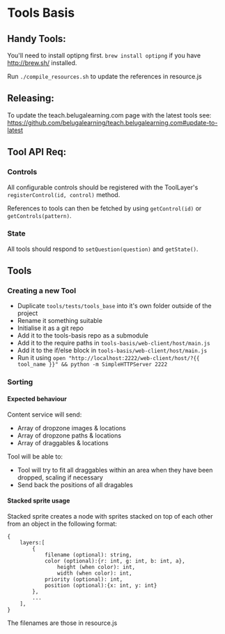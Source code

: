 # Tools Basis

## Handy Tools:

You'll need to install optipng first. `brew install optipng` if you have http://brew.sh/ installed.

Run `./compile_resources.sh` to update the references in resource.js

## Releasing:

To update the teach.belugalearning.com page with the latest tools see: https://github.com/belugalearning/teach.belugalearning.com#update-to-latest

## Tool API Req:

### Controls

All configurable controls should be registered with the ToolLayer's `registerControl(id, control)` method.

References to tools can then be fetched by using `getControl(id)` or `getControls(pattern)`.


### State

All tools should respond to `setQuestion(question)` and `getState()`.


## Tools

### Creating a new Tool

+ Duplicate `tools/tests/tools_base` into it's own folder outside of the project
+ Rename it something suitable
+ Initialise it as a git repo
+ Add it to the tools-basis repo as a submodule
+ Add it to the require paths in `tools-basis/web-client/host/main.js`
+ Add it to the if/else block in `tools-basis/web-client/host/main.js`
+ Run it using `open "http://localhost:2222/web-client/host/?{{ tool_name }}" && python -m SimpleHTTPServer 2222`

### Sorting

#### Expected behaviour

Content service will send:
+ Array of dropzone images & locations
+ Array of dropzone paths & locations
+ Array of draggables & locations

Tool will be able to:
+ Tool will try to fit all draggables within an area when they have been dropped, scaling if necessary
+ Send back the positions of all dragables

#### Stacked sprite usage

Stacked sprite creates a node with sprites stacked on top of each other from an object in the following format:

	{
		layers:[
			{
				filename (optional): string, 
				color (optional):{r: int, g: int, b: int, a},
					height (when color): int, 
					width (when color): int, 
				priority (optional): int, 
				position (optional):{x: int, y: int}
			},
			...
		],
	}

The filenames are those in resource.js
